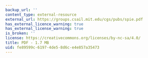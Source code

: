 ```yaml
---
backup_url: ''
content_type: external-resource
external_url: https://groups.csail.mit.edu/cgs/pubs/spie.pdf
has_external_licence_warning: true
has_external_license_warning: true
is_broken: ''
license: https://creativecommons.org/licenses/by-nc-sa/4.0/
title: PDF - 1.7 MB
uid: fe89599c-6197-4de5-8d6c-e4e857a35473
---
```


